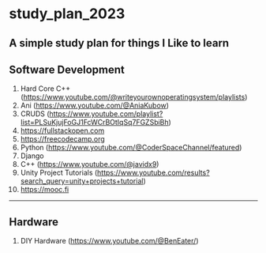 # study_plan_2023
A simple study plan for things I Like to learn
---
## Software Development
1. Hard Core C++ (https://www.youtube.com/@writeyourownoperatingsystem/playlists)
2. Ani (https://www.youtube.com/@AniaKubow)
3. CRUDS (https://www.youtube.com/playlist?list=PLSuKjujFoGJ1FcWCrBOtIqSq7FGZSbiBh)
4. https://fullstackopen.com
5. https://freecodecamp.org
6. Python (https://www.youtube.com/@CoderSpaceChannel/featured)
7. Django
8. C++ (https://www.youtube.com/@javidx9)
9. Unity Project Tutorials (https://www.youtube.com/results?search_query=unity+projects+tutorial)
10. https://mooc.fi
---
## Hardware
1. DIY Hardware (https://www.youtube.com/@BenEater/)
